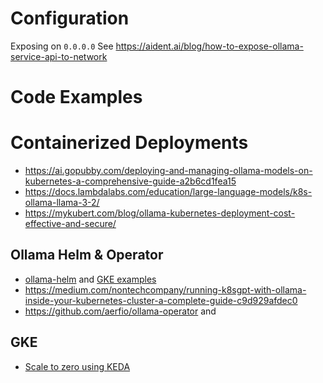# Configuration

Exposing on `0.0.0.0`
See https://aident.ai/blog/how-to-expose-ollama-service-api-to-network


# Code Examples

# Containerized Deployments
- https://ai.gopubby.com/deploying-and-managing-ollama-models-on-kubernetes-a-comprehensive-guide-a2b6cd1fea15
- https://docs.lambdalabs.com/education/large-language-models/k8s-ollama-llama-3-2/
- https://mykubert.com/blog/ollama-kubernetes-deployment-cost-effective-and-secure/

## Ollama Helm & Operator
- [ollama-helm](https://github.com/otwld/ollama-helm) and [GKE examples](https://github.com/GoogleCloudPlatform/kubernetes-engine-samples/tree/main/cost-optimization/gke-keda/ollama)
- https://medium.com/nontechcompany/running-k8sgpt-with-ollama-inside-your-kubernetes-cluster-a-complete-guide-c9d929afdec0
- https://github.com/aerfio/ollama-operator and 

## GKE 
- [Scale to zero using KEDA](https://cloud.google.com/kubernetes-engine/docs/tutorials/scale-to-zero-using-keda#llm-scale-to-zero)



